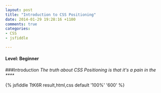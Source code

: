 ```yaml
---
layout: post
title: "Introduction to CSS Positioning"
date: 2014-01-29 19:28:16 +1100
comments: true
categories: 
- CSS
- jsfiddle

---
```

#### Level: Beginner

###Introduction
_The truth about CSS Positioning is that it's a pain in the ****_


{% jsfiddle TtK6R result,html,css default '100%' '600' %}
